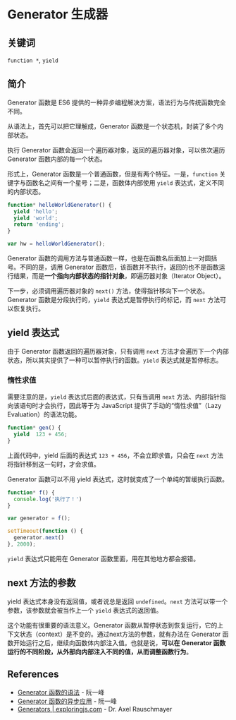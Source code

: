 # Generator 生成器

## 关键词

`function *`, `yield`

## 简介

Generator 函数是 ES6 提供的一种异步编程解决方案，语法行为与传统函数完全不同。

从语法上，首先可以把它理解成，Generator 函数是一个状态机，封装了多个内部状态。

执行 Generator 函数会返回一个遍历器对象，返回的遍历器对象，可以依次遍历 Generator 函数内部的每一个状态。

形式上，Generator 函数是一个普通函数，但是有两个特征。一是，`function` 关键字与函数名之间有一个星号；二是，函数体内部使用 `yield` 表达式，定义不同的内部状态。

```js
function* helloWorldGenerator() {
  yield 'hello';
  yield 'world';
  return 'ending';
}

var hw = helloWorldGenerator();
```

Generator 函数的调用方法与普通函数一样，也是在函数名后面加上一对圆括号。不同的是，调用 Generator 函数后，该函数并不执行，返回的也不是函数运行结果，而是**一个指向内部状态的指针对象**，即遍历器对象（Iterator Object）。

下一步，必须调用遍历器对象的 `next()` 方法，使得指针移向下一个状态。Generator 函数是分段执行的，`yield` 表达式是暂停执行的标记，而 `next` 方法可以恢复执行。

## yield 表达式

由于 Generator 函数返回的遍历器对象，只有调用 `next` 方法才会遍历下一个内部状态，所以其实提供了一种可以暂停执行的函数。`yield` 表达式就是暂停标志。

### 惰性求值

需要注意的是，`yield` 表达式后面的表达式，只有当调用 `next` 方法、内部指针指向该语句时才会执行，因此等于为 JavaScript 提供了手动的“惰性求值”（Lazy Evaluation）的语法功能。

```js
function* gen() {
  yield  123 + 456;
}
```

上面代码中，yield 后面的表达式 `123 + 456`，不会立即求值，只会在 `next` 方法将指针移到这一句时，才会求值。

Generator 函数可以不用 yield 表达式，这时就变成了一个单纯的暂缓执行函数。

```js
function* f() {
  console.log('执行了！')
}

var generator = f();

setTimeout(function () {
  generator.next()
}, 2000);
```

`yield` 表达式只能用在 Generator 函数里面，用在其他地方都会报错。

## next 方法的参数

yield 表达式本身没有返回值，或者说总是返回 `undefined`。`next` 方法可以带一个参数，该参数就会被当作上一个 `yield` 表达式的返回值。

这个功能有很重要的语法意义。Generator 函数从暂停状态到恢复运行，它的上下文状态（context）是不变的。通过next方法的参数，就有办法在 Generator 函数开始运行之后，继续向函数体内部注入值。也就是说，**可以在 Generator 函数运行的不同阶段，从外部向内部注入不同的值，从而调整函数行为**。



## References

- [Generator 函数的语法](http://es6.ruanyifeng.com/#docs/generator) - 阮一峰
- [Generator 函数的异步应用](http://es6.ruanyifeng.com/#docs/generator-async) - 阮一峰
- [Generators | exploringjs.com](http://exploringjs.com/es6/ch_generators.html#sec_overview-generators) - Dr. Axel Rauschmayer